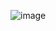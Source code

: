 ![image](https://github.com/JeremyX2000/businessCard/assets/56418711/e1f3e879-97f7-4a49-ba42-4d04a00cc37d)
